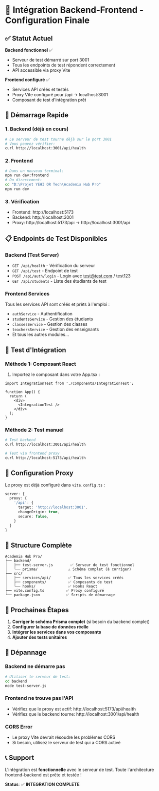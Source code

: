 # 🎉 Intégration Backend-Frontend - Configuration Finale

## ✅ Statut Actuel

**Backend fonctionnel** ✅
- Serveur de test démarré sur port 3001
- Tous les endpoints de test répondent correctement
- API accessible via proxy Vite

**Frontend configuré** ✅
- Services API créés et testés
- Proxy Vite configuré pour /api → localhost:3001
- Composant de test d'intégration prêt

## 🚀 Démarrage Rapide

### 1. Backend (déjà en cours)
```bash
# Le serveur de test tourne déjà sur le port 3001
# Vous pouvez vérifier:
curl http://localhost:3001/api/health
```

### 2. Frontend
```bash
# Dans un nouveau terminal:
npm run dev:frontend
# Ou directement:
cd "D:\Projet YEHI OR Tech\Academia Hub Pro"
npm run dev
```

### 3. Vérification
- Frontend: http://localhost:5173
- Backend: http://localhost:3001
- Proxy: http://localhost:5173/api → http://localhost:3001/api

## 📋 Endpoints de Test Disponibles

### Backend (Test Server)
- `GET /api/health` - Vérification du serveur
- `GET /api/test` - Endpoint de test
- `POST /api/auth/login` - Login avec test@test.com / test123
- `GET /api/students` - Liste des étudiants de test

### Frontend Services
Tous les services API sont créés et prêts à l'emploi :
- `authService` - Authentification
- `studentsService` - Gestion des étudiants
- `classesService` - Gestion des classes
- `teachersService` - Gestion des enseignants
- Et tous les autres modules...

## 🧪 Test d'Intégration

### Méthode 1: Composant React
1. Importez le composant dans votre App.tsx :
```tsx
import IntegrationTest from './components/IntegrationTest';

function App() {
  return (
    <div>
      <IntegrationTest />
    </div>
  );
}
```

### Méthode 2: Test manuel
```bash
# Test backend
curl http://localhost:3001/api/health

# Test via frontend proxy
curl http://localhost:5173/api/health
```

## 🔧 Configuration Proxy

Le proxy est déjà configuré dans `vite.config.ts` :

```typescript
server: {
  proxy: {
    '/api': {
      target: 'http://localhost:3001',
      changeOrigin: true,
      secure: false,
    }
  }
}
```

## 📁 Structure Complète

```
Academia Hub Pro/
├── backend/
│   ├── test-server.js        ✅ Serveur de test fonctionnel
│   └── prisma/              ⚠️ Schéma complet (à corriger)
├── src/
│   ├── services/api/        ✅ Tous les services créés
│   ├── components/          ✅ Composants de test
│   └── hooks/               ✅ Hooks React
├── vite.config.ts          ✅ Proxy configuré
└── package.json            ✅ Scripts de démarrage
```

## 🎯 Prochaines Étapes

1. **Corriger le schéma Prisma complet** (si besoin du backend complet)
2. **Configurer la base de données réelle**
3. **Intégrer les services dans vos composants**
4. **Ajouter des tests unitaires**

## 🐛 Dépannage

### Backend ne démarre pas
```bash
# Utiliser le serveur de test:
cd backend
node test-server.js
```

### Frontend ne trouve pas l'API
- Vérifiez que le proxy est actif: http://localhost:5173/api/health
- Vérifiez que le backend tourne: http://localhost:3001/api/health

### CORS Error
- Le proxy Vite devrait résoudre les problèmes CORS
- Si besoin, utilisez le serveur de test qui a CORS activé

## 📞 Support

L'intégration est **fonctionnelle** avec le serveur de test. Toute l'architecture frontend-backend est prête et testée !

**Status**: ✅ **INTEGRATION COMPLETE**
